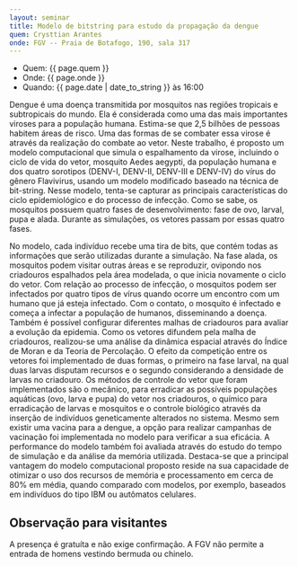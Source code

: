 ```yaml
---
layout: seminar
title: Modelo de bitstring para estudo da propagação da dengue
quem: Crysttian Arantes
onde: FGV -- Praia de Botafogo, 190, sala 317
---
```


- Quem:  {{ page.quem }}
- Onde:  {{ page.onde }}
- Quando: {{ page.date | date_to_string }} às 16:00

Dengue é uma doença transmitida por mosquitos nas regiões tropicais e
subtropicais do mundo. Ela é considerada como uma das mais importantes
viroses para a população humana. Estima-se que 2,5 bilhões de pessoas
habitem áreas de risco. Uma das formas de se combater essa virose é
através da realização do combate ao vetor. Neste trabalho, é proposto
um modelo computacional que simula o espalhamento da virose, incluindo
o ciclo de vida do vetor, mosquito Aedes aegypti, da população humana
e dos quatro sorotipos (DENV-I, DENV-II, DENV-III e DENV-IV) do vírus
do gênero Flavivirus, usando um modelo modificado baseado na técnica
de bit-string. Nesse modelo, tenta-se capturar as principais
características do ciclo epidemiológico e do processo de
infecção. Como se sabe, os mosquitos possuem quatro fases de
desenvolvimento: fase de ovo, larval, pupa e alada. Durante as
simulações, os vetores passam por essas quatro fases.

No modelo, cada indivíduo recebe uma tira de bits, que contém todas as
informações que serão utilizadas durante a simulação. Na fase alada,
os mosquitos podem visitar outras áreas e se reproduzir, ovipondo nos
criadouros espalhados pela área modelada, o que inicia novamente o
ciclo do vetor. Com relação ao processo de infecção, o mosquitos podem
ser infectados por quatro tipos de vírus quando ocorre um encontro com
um humano que já esteja infectado. Com o contato, o mosquito é
infectado e começa a infectar a população de humanos, disseminando a
doença. Também é possível configurar diferentes malhas de criadouros
para avaliar a evolução da epidemia. Como os vetores difundem pela
malha de criadouros, realizou-se uma análise da dinâmica espacial
através do Índice de Moran e da Teoria de Percolação. O efeito da
competição entre os vetores foi implementado de duas formas, o
primeiro na fase larval, na qual duas larvas disputam recursos e o
segundo considerando a densidade de larvas no criadouro. Os métodos de
controle do vetor que foram implementados são o mecânico, para
erradicar as possíveis populações aquáticas (ovo, larva e pupa) do
vetor nos criadouros, o químico para erradicação de larvas e mosquitos
e o controle biológico através da inserção de indivíduos geneticamente
alterados no sistema. Mesmo sem existir uma vacina para a dengue, a
opção para realizar campanhas de vacinação foi implementada no modelo
para verificar a sua eficácia. A performance do modelo também foi
avaliada através do estudo do tempo de simulação e da análise da
memória utilizada. Destaca-se que a principal vantagem do modelo
computacional proposto reside na sua capacidade de otimizar o uso dos
recursos de memória e processamento em cerca de 80\% em média, quando
comparado com modelos, por exemplo, baseados em indivíduos do tipo IBM
ou autômatos celulares.


## Observação para visitantes

A presença é gratuíta e não exige confirmação. A FGV não permite a
entrada de homens vestindo bermuda ou chinelo.
